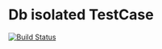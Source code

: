 Db isolated TestCase
====================
[![Build Status](https://travis-ci.org/andreyserdjuk/decoupled_func_testing.svg?branch=master)](https://travis-ci.org/andreyserdjuk/decoupled_func_testing.svg?branch=master)